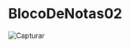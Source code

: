 # BlocoDeNotas02
![Capturar](https://user-images.githubusercontent.com/52428261/165377812-151640e9-c3b2-41c9-a53e-e1e94ba49e96.PNG)
